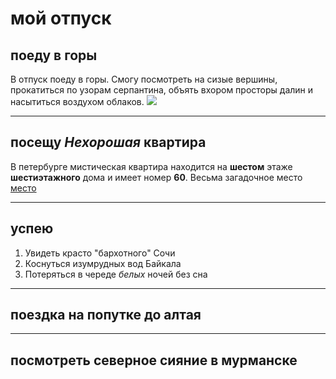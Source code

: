# мой отпуск

## поеду в **горы**
В отпуск поеду в горы. Смогу посмотреть на сизые вершины, прокатиться по узорам серпантина, объять вхором просторы далин и насытиться воздухом облаков.
![](12.jpg)

---
## посещу **_Нехорошая_ квартира**
В петербурге мистическая квартира находится на **шестом** этаже **шестиэтажного** дома и имеет номер **60**. Весьма загадочное место [место](http://www.kvartira78.ru/blog/gnezdo-nechisti-na-fontanke/?ysclid=la6lyxxekl748604680)

---
## успею
1. Увидеть красто "бархотного" Сочи
2. Коснуться изумрудных вод Байкала
3. Потеряться в череде _*белых*_ ночей без сна
---
## поездка на попутке до алтая 


---
## посмотреть северное сияние в мурманске